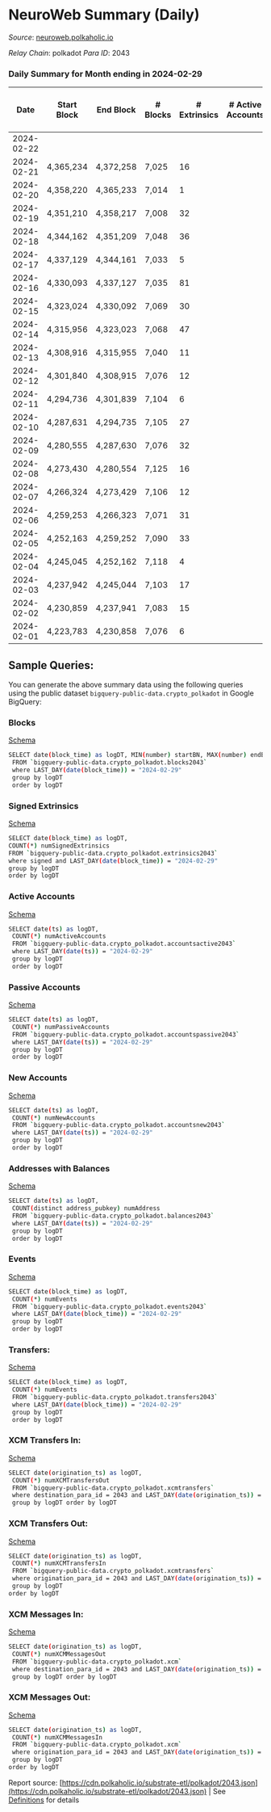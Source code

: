 # NeuroWeb Summary (Daily)

_Source_: [neuroweb.polkaholic.io](https://neuroweb.polkaholic.io)

*Relay Chain*: polkadot
*Para ID*: 2043



### Daily Summary for Month ending in 2024-02-29


| Date    | Start Block | End Block | # Blocks | # Extrinsics | # Active Accounts | # Passive Accounts | # New Accounts | # Addresses | # Events  | # Transfers ($USD) | # XCM Transfers In ($USD) | # XCM Transfers Out ($USD) | # XCM In | # XCM Out | Issues |
|---------|-------------|-----------|----------|--------------|-------------------|--------------------|----------------|-------------|-----------|--------------------|---------------------------|----------------------------|----------|-----------|--------|
| 2024-02-22 |  |  |  |  |  |  |  |  |  |   |   |   |  |  |  |
| 2024-02-21 | 4,365,234 | 4,372,258 | 7,025 | 16 |  |  |  | 3,931 | 896,448 | 41,722  |   |   |  |  |  |
| 2024-02-20 | 4,358,220 | 4,365,233 | 7,014 | 1 |  |  |  | 3,931 | 925,909 | 42,272  |   |   |  |  |  |
| 2024-02-19 | 4,351,210 | 4,358,217 | 7,008 | 32 |  |  |  | 3,931 | 958,493 | 41,876  |   |   |  |  |  |
| 2024-02-18 | 4,344,162 | 4,351,209 | 7,048 | 36 |  |  |  | 3,920 | 1,018,850 | 44,824  |   |   |  |  |  |
| 2024-02-17 | 4,337,129 | 4,344,161 | 7,033 | 5 |  |  |  | 3,920 | 1,077,484 | 44,944  |   |   |  |  |  |
| 2024-02-16 | 4,330,093 | 4,337,127 | 7,035 | 81 |  |  |  | 3,920 | 1,061,440 | 47,497  |   |   |  |  |  |
| 2024-02-15 | 4,323,024 | 4,330,092 | 7,069 | 30 |  |  |  | 3,884 | 1,040,066 | 49,616  |   |   |  |  |  |
| 2024-02-14 | 4,315,956 | 4,323,023 | 7,068 | 47 |  |  |  | 3,885 | 1,088,195 | 50,755  |   |   |  |  |  |
| 2024-02-13 | 4,308,916 | 4,315,955 | 7,040 | 11 |  |  |  | 3,871 | 1,087,756 | 52,380  |   |   |  |  |  |
| 2024-02-12 | 4,301,840 | 4,308,915 | 7,076 | 12 |  |  |  | 3,871 | 1,055,461 | 51,750  |   |   |  |  |  |
| 2024-02-11 | 4,294,736 | 4,301,839 | 7,104 | 6 |  |  |  | 3,871 | 1,185,834 | 53,757  |   |   |  |  |  |
| 2024-02-10 | 4,287,631 | 4,294,735 | 7,105 | 27 |  |  |  | 3,871 | 1,145,075 | 55,391  |   |   |  |  |  |
| 2024-02-09 | 4,280,555 | 4,287,630 | 7,076 | 32 |  |  |  | 3,869 | 1,140,213 | 55,119  |   |   |  |  |  |
| 2024-02-08 | 4,273,430 | 4,280,554 | 7,125 | 16 |  |  |  | 3,865 | 1,157,855 | 56,914  |   |   |  |  |  |
| 2024-02-07 | 4,266,324 | 4,273,429 | 7,106 | 12 |  |  |  | 3,861 | 1,146,620 | 54,978  |   |   |  |  |  |
| 2024-02-06 | 4,259,253 | 4,266,323 | 7,071 | 31 |  |  |  | 3,859 | 1,179,092 | 52,859  |   |   |  |  |  |
| 2024-02-05 | 4,252,163 | 4,259,252 | 7,090 | 33 |  |  |  | 3,859 | 1,179,390 | 54,968  |   |   |  |  |  |
| 2024-02-04 | 4,245,045 | 4,252,162 | 7,118 | 4 |  |  |  | 3,858 | 1,142,475 | 55,247  |   |   |  |  |  |
| 2024-02-03 | 4,237,942 | 4,245,044 | 7,103 | 17 |  |  |  | 3,857 | 1,151,187 | 56,000  |   |   |  |  |  |
| 2024-02-02 | 4,230,859 | 4,237,941 | 7,083 | 15 |  |  |  | 3,857 | 1,123,947 | 51,611  |   |   |  |  |  |
| 2024-02-01 | 4,223,783 | 4,230,858 | 7,076 | 6 |  |  |  | 3,856 | 1,104,215 | 52,972  |   |   | 1 |  |  |

## Sample Queries:
You can generate the above summary data using the following queries using the public dataset `bigquery-public-data.crypto_polkadot` in Google BigQuery:


### Blocks 

[Schema](https://github.com/colorfulnotion/substrate-etl/blob/main/schema/blocks.json)

```bash
SELECT date(block_time) as logDT, MIN(number) startBN, MAX(number) endBN, COUNT(*) numBlocks 
 FROM `bigquery-public-data.crypto_polkadot.blocks2043`  
 where LAST_DAY(date(block_time)) = "2024-02-29" 
 group by logDT 
 order by logDT
```

### Signed Extrinsics 

[Schema](https://github.com/colorfulnotion/substrate-etl/blob/main/schema/extrinsics.json)

```bash
SELECT date(block_time) as logDT, 
COUNT(*) numSignedExtrinsics 
FROM `bigquery-public-data.crypto_polkadot.extrinsics2043`  
where signed and LAST_DAY(date(block_time)) = "2024-02-29" 
group by logDT 
order by logDT
```

### Active Accounts 

[Schema](https://github.com/colorfulnotion/substrate-etl/blob/main/schema/accountsactive.json)

```bash
SELECT date(ts) as logDT, 
 COUNT(*) numActiveAccounts 
 FROM `bigquery-public-data.crypto_polkadot.accountsactive2043` 
 where LAST_DAY(date(ts)) = "2024-02-29" 
 group by logDT 
 order by logDT
```

### Passive Accounts 

[Schema](https://github.com/colorfulnotion/substrate-etl/blob/main/schema/accountspassive.json)

```bash
SELECT date(ts) as logDT, 
 COUNT(*) numPassiveAccounts 
 FROM `bigquery-public-data.crypto_polkadot.accountspassive2043` 
 where LAST_DAY(date(ts)) = "2024-02-29" 
 group by logDT 
 order by logDT
```

### New Accounts 

[Schema](https://github.com/colorfulnotion/substrate-etl/blob/main/schema/accountsnew.json)

```bash
SELECT date(ts) as logDT, 
 COUNT(*) numNewAccounts 
 FROM `bigquery-public-data.crypto_polkadot.accountsnew2043` 
 where LAST_DAY(date(ts)) = "2024-02-29" 
 group by logDT
 order by logDT
```

### Addresses with Balances 

[Schema](https://github.com/colorfulnotion/substrate-etl/blob/main/schema/balances.json)

```bash
SELECT date(ts) as logDT,
 COUNT(distinct address_pubkey) numAddress 
 FROM `bigquery-public-data.crypto_polkadot.balances2043` 
 where LAST_DAY(date(ts)) = "2024-02-29" 
 group by logDT 
 order by logDT
```

### Events 

[Schema](https://github.com/colorfulnotion/substrate-etl/blob/main/schema/events.json)

```bash
SELECT date(block_time) as logDT, 
 COUNT(*) numEvents 
 FROM `bigquery-public-data.crypto_polkadot.events2043` 
 where LAST_DAY(date(block_time)) = "2024-02-29" 
 group by logDT 
 order by logDT
```

### Transfers:

[Schema](https://github.com/colorfulnotion/substrate-etl/blob/main/schema/transfers.json)

```bash
SELECT date(block_time) as logDT, 
 COUNT(*) numEvents 
 FROM `bigquery-public-data.crypto_polkadot.transfers2043` 
 where LAST_DAY(date(block_time)) = "2024-02-29" 
 group by logDT 
 order by logDT
```

### XCM Transfers In: 

[Schema](https://github.com/colorfulnotion/substrate-etl/blob/main/schema/xcmtransfers.json)

```bash
SELECT date(origination_ts) as logDT, 
 COUNT(*) numXCMTransfersOut 
 FROM `bigquery-public-data.crypto_polkadot.xcmtransfers` 
 where destination_para_id = 2043 and LAST_DAY(date(origination_ts)) = "2024-02-29" 
 group by logDT order by logDT
```

### XCM Transfers Out: 

[Schema](https://github.com/colorfulnotion/substrate-etl/blob/main/schema/xcmtransfers.json)

```bash
SELECT date(origination_ts) as logDT, 
 COUNT(*) numXCMTransfersIn 
 FROM `bigquery-public-data.crypto_polkadot.xcmtransfers` 
 where origination_para_id = 2043 and LAST_DAY(date(origination_ts)) = "2024-02-29" 
 group by logDT 
order by logDT
```

### XCM Messages In: 

[Schema](https://github.com/colorfulnotion/substrate-etl/blob/main/schema/xcm.json)

```bash
SELECT date(origination_ts) as logDT, 
 COUNT(*) numXCMMessagesOut 
 FROM `bigquery-public-data.crypto_polkadot.xcm` 
 where destination_para_id = 2043 and LAST_DAY(date(origination_ts)) = "2024-02-29" 
 group by logDT order by logDT
```

### XCM Messages Out: 

[Schema](https://github.com/colorfulnotion/substrate-etl/blob/main/schema/xcm.json)

```bash
SELECT date(origination_ts) as logDT, 
 COUNT(*) numXCMMessagesIn 
 FROM `bigquery-public-data.crypto_polkadot.xcm` 
 where origination_para_id = 2043 and LAST_DAY(date(origination_ts)) = "2024-02-29" 
 group by logDT 
order by logDT
```


Report source: [https://cdn.polkaholic.io/substrate-etl/polkadot/2043.json](https://cdn.polkaholic.io/substrate-etl/polkadot/2043.json) | See [Definitions](/DEFINITIONS.md) for details
